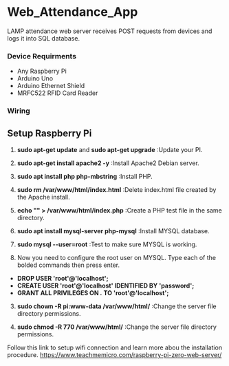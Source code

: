 # Web_Attendance_App
LAMP attendance web server receives POST requests from devices and logs it into SQL database. 

### Device Requirments
- Any Raspberry Pi
- Arduino Uno
- Arduino Ethernet Shield
- MRFC522 RFID Card Reader


### Wiring



## Setup Raspberry Pi

1. **sudo apt-get update** and **sudo apt-get upgrade** :Update your PI.

2. **sudo apt-get install apache2 -y** :Install Apache2 Debian server.

3. **sudo apt install php php-mbstring** :Install PHP.

4. **sudo rm /var/www/html/index.html** :Delete index.html file created by the Apache install.

5. **echo "<?php phpinfo ();?>" > /var/www/html/index.php** :Create a PHP test file in the same directory.

6. **sudo apt install mysql-server php-mysql** :Install MYSQL database.

7. **sudo mysql --user=root** :Test to make sure MYSQL is working.

8. Now you need to configure the root user on MYSQL. Type each of the bolded commands then press enter.
  - **DROP USER 'root'@'localhost';**
  - **CREATE USER 'root'@'localhost' IDENTIFIED BY 'password';**
  - **GRANT ALL PRIVILEGES ON *.* TO 'root'@'localhost';**

3. **sudo chown -R pi:www-data /var/www/html/** :Change the server file directory permissions.

4. **sudo chmod -R 770 /var/www/html/** :Change the server file directory permissions.


Follow this link to setup wifi connection and learn more abou the installation procedure. 
https://www.teachmemicro.com/raspberry-pi-zero-web-server/
